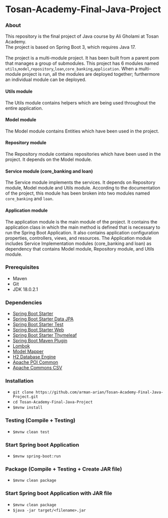 # Tosan-Academy-Final-Java-Project

### About
This repository is the final project of Java course by Ali Gholami at Tosan Academy.\
The project is based on Spring Boot 3, which requires Java 17.\
\
The project is a multi-module project. It has been built from a parent pom that manages a group of submodules. This project has 6 modules named `utils`,`model`,`repository`,`loan`,`core_banking`,`application`.
When a multi-module project is run, all the modules are deployed together; furthermore an individual module can be deployed.


#### Utils module
The Utils module contains helpers which are being used throughout the entire application.

#### Model module
The Model module contains Entities which have been used in the project.

#### Repository module
The Repository module contains repositories which have been used in the project. It depends on the Model module.

#### Service module (core_banking and loan)
The Service module implements the services. It depends on Repository module, Model module and Utils module. According to the documentation of the project, this module has been broken into two modules named `core_banking` and `loan`.

#### Application module
The application module is the main module of the project. It contains the application class in which the main method is defined that is necessary to run the Spring Boot Application. It also contains application configuration properties, controllers, views, and resources.
The Application module includes Service Implementation modules (core_banking and loan) as dependency that contains Model module, Repository module, and Utils module.


### Prerequisites
* Maven
* Git
* JDK 18.0.2.1

### Dependencies
* [Spring Boot Starter](https://mvnrepository.com/artifact/org.springframework.boot/spring-boot-starter)
* [Spring Boot Starter Data JPA](https://mvnrepository.com/artifact/org.springframework.boot/spring-boot-starter-data-jpa)
* [Spring Boot Starter Test](https://mvnrepository.com/artifact/org.springframework.boot/spring-boot-starter-test)
* [Spring Boot Starter Web](https://mvnrepository.com/artifact/org.springframework.boot/spring-boot-starter-web)
* [Spring Boot Starter Thymeleaf](https://mvnrepository.com/artifact/org.springframework.boot/spring-boot-starter-thymeleaf)
* [Spring Boot Maven Plugin](https://mvnrepository.com/artifact/org.springframework.boot/spring-boot-maven-plugin)
* [Lombok](https://mvnrepository.com/artifact/org.projectlombok/lombok)
* [Model Mapper](https://mvnrepository.com/artifact/org.modelmapper/modelmapper)
* [H2 Database Engine](https://mvnrepository.com/artifact/com.h2database/h2)
* [Apache POI Common](https://mvnrepository.com/artifact/org.apache.poi/poi)
* [Apache Commons CSV](https://mvnrepository.com/artifact/org.apache.commons/commons-csv)

### Installation
* `git clone https://github.com/arman-arian/Tosan-Academy-Final-Java-Project.git`
* `cd Tosan-Academy-Final-Java-Project`
* `$mvnw install`

### Testing (Compile + Testing)
* `$mvnw clean test`

### Start Spring boot Application
* `$mvnw spring-boot:run`

### Package (Compile + Testing + Create JAR file)
* `$mvnw clean package`

### Start Spring boot Application with JAR file
* `$mvnw clean package`
* `$java -jar target/<filename>.jar`